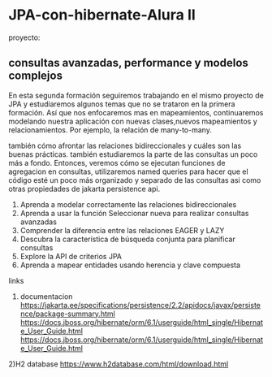 # <h1>JPA-con-hibernate-Alura II</h1>

proyecto: <h2>consultas avanzadas, performance y modelos complejos</h2>

En esta segunda formación seguiremos trabajando en el mismo proyecto de JPA y estudiaremos algunos temas que no se trataron en la primera formación. Así que nos enfocaremos mas en mapeamientos, continuaremos modelando nuestra aplicación con nuevas clases,nuevos mapeamientos y relacionamientos. Por ejemplo, la relación de many-to-many.

   también cómo afrontar las relaciones bidireccionales y cuáles son las buenas prácticas. también estudiaremos la parte de las consultas un poco más a fondo. Entonces, veremos cómo se ejecutan funciones de agregacion en consultas, utilizaremos named queries para hacer que el código esté un poco más organizado y separado de las consultas asi como otras propiedades de jakarta persistence api.

<ol>
  <li>Aprenda a modelar correctamente las relaciones bidireccionales</li>
  <li>Aprenda a usar la función Seleccionar nueva para realizar consultas avanzadas</li>
  <li>Comprender la diferencia entre las relaciones EAGER y LAZY</li>
  <li>Descubra la característica de búsqueda conjunta para planificar consultas</li>
  <li>Explore la API de criterios JPA</li>
  <li>Aprenda a mapear entidades usando herencia y clave compuesta</li>
</ol>

links

1) documentacion
<a>https://jakarta.ee/specifications/persistence/2.2/apidocs/javax/persistence/package-summary.html</a>
<a>https://docs.jboss.org/hibernate/orm/6.1/userguide/html_single/Hibernate_User_Guide.html</a>
<a>https://docs.jboss.org/hibernate/orm/6.1/userguide/html_single/Hibernate_User_Guide.html</a>

2)H2 database
https://www.h2database.com/html/download.html






